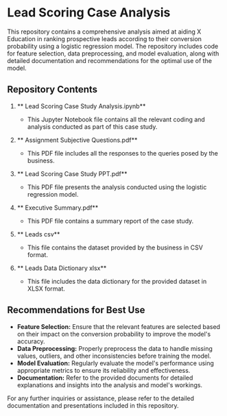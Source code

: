 # **Lead Scoring Case Analysis**

This repository contains a comprehensive analysis aimed at aiding X Education in ranking prospective leads according to their conversion probability using a logistic regression model. The repository includes code for feature selection, data preprocessing, and model evaluation, along with detailed documentation and recommendations for the optimal use of the model.

## Repository Contents

1. ** Lead Scoring Case Study Analysis.ipynb**
   - This Jupyter Notebook file contains all the relevant coding and analysis conducted as part of this case study.
   
2. ** Assignment Subjective Questions.pdf**
   - This PDF file includes all the responses to the queries posed by the business.

3. ** Lead Scoring Case Study PPT.pdf**
   - This PDF file presents the analysis conducted using the logistic regression model.

4. ** Executive Summary.pdf**
   - This PDF file contains a summary report of the case study.

5. ** Leads csv**
   - This file contains the dataset provided by the business in CSV format.

6. ** Leads Data Dictionary xlsx**
   - This file includes the data dictionary for the provided dataset in XLSX format.

## Recommendations for Best Use

- **Feature Selection:** Ensure that the relevant features are selected based on their impact on the conversion probability to improve the model's accuracy.
- **Data Preprocessing:** Properly preprocess the data to handle missing values, outliers, and other inconsistencies before training the model.
- **Model Evaluation:** Regularly evaluate the model's performance using appropriate metrics to ensure its reliability and effectiveness.
- **Documentation:** Refer to the provided documents for detailed explanations and insights into the analysis and model's workings.

For any further inquiries or assistance, please refer to the detailed documentation and presentations included in this repository.
